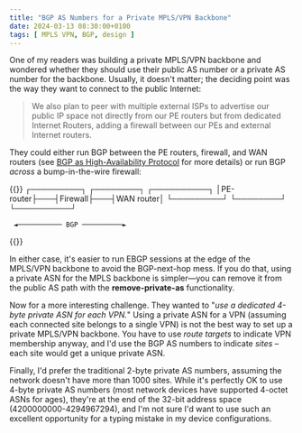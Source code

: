 ```yaml
---
title: "BGP AS Numbers for a Private MPLS/VPN Backbone"
date: 2024-03-13 08:30:00+0100
tags: [ MPLS VPN, BGP, design ]
---
```

One of my readers was building a private MPLS/VPN backbone and wondered whether they should use their public AS number or a private AS number for the backbone. Usually, it doesn't matter; the deciding point was the way they want to connect to the public Internet:

> We also plan to peer with multiple external ISPs to advertise our public IP space not directly from our PE routers but from dedicated Internet Routers, adding a firewall between our PEs and external Internet routers.

They could either run BGP between the PE routers, firewall, and WAN routers (see [BGP as High-Availability Protocol](/kb/BGPHighAvailability/) for more details) or run BGP *across* a bump-in-the-wire firewall:
<!--more-->
{{<ascii>}}
┌─────────┐   ┌────────┐   ┌──────────┐
│PE-router├───┤Firewall├───┤WAN router│
└─────────┘   └────────┘   └──────────┘
                                       
     ◄─────────── BGP ──────────►      
{{</ascii>}}

In either case, it's easier to run EBGP sessions at the edge of the MPLS/VPN backbone to avoid the BGP-next-hop mess. If you do that, using a private ASN for the MPLS backbone is simpler—you can remove it from the public AS path with the **remove-private-as** functionality.

Now for a more interesting challenge. They wanted to "*‌use a dedicated 4-byte private ASN for each VPN.*" Using a private ASN for a VPN (assuming each connected site belongs to a single VPN) is not the best way to set up a private MPLS/VPN backbone. You have to use *route targets* to indicate VPN membership anyway, and I'd use the BGP AS numbers to indicate *sites* – each site would get a unique private ASN.

Finally, I'd prefer the traditional 2-byte private AS numbers, assuming the network doesn't have more than 1000 sites. While it's perfectly OK to use 4-byte private AS numbers (most network devices have supported 4-octet ASNs for ages), they're at the end of the 32-bit address space (4200000000-4294967294), and I'm not sure I'd want to use such an excellent opportunity for a typing mistake in my device configurations.